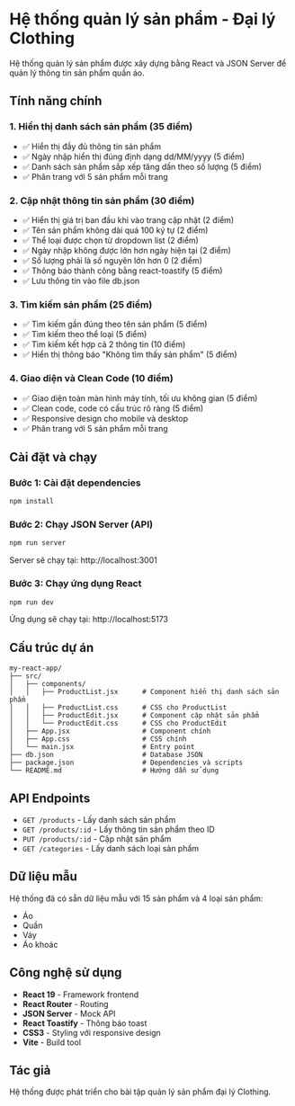 # Hệ thống quản lý sản phẩm - Đại lý Clothing

Hệ thống quản lý sản phẩm được xây dựng bằng React và JSON Server để quản lý thông tin sản phẩm quần áo.

## Tính năng chính

### 1. Hiển thị danh sách sản phẩm (35 điểm)
- ✅ Hiển thị đầy đủ thông tin sản phẩm
- ✅ Ngày nhập hiển thị đúng định dạng dd/MM/yyyy (5 điểm)
- ✅ Danh sách sản phẩm sắp xếp tăng dần theo số lượng (5 điểm)
- ✅ Phân trang với 5 sản phẩm mỗi trang

### 2. Cập nhật thông tin sản phẩm (30 điểm)
- ✅ Hiển thị giá trị ban đầu khi vào trang cập nhật (2 điểm)
- ✅ Tên sản phẩm không dài quá 100 ký tự (2 điểm)
- ✅ Thể loại được chọn từ dropdown list (2 điểm)
- ✅ Ngày nhập không được lớn hơn ngày hiện tại (2 điểm)
- ✅ Số lượng phải là số nguyên lớn hơn 0 (2 điểm)
- ✅ Thông báo thành công bằng react-toastify (5 điểm)
- ✅ Lưu thông tin vào file db.json

### 3. Tìm kiếm sản phẩm (25 điểm)
- ✅ Tìm kiếm gần đúng theo tên sản phẩm (5 điểm)
- ✅ Tìm kiếm theo thể loại (5 điểm)
- ✅ Tìm kiếm kết hợp cả 2 thông tin (10 điểm)
- ✅ Hiển thị thông báo "Không tìm thấy sản phẩm" (5 điểm)

### 4. Giao diện và Clean Code (10 điểm)
- ✅ Giao diện toàn màn hình máy tính, tối ưu không gian (5 điểm)
- ✅ Clean code, code có cấu trúc rõ ràng (5 điểm)
- ✅ Responsive design cho mobile và desktop
- ✅ Phân trang với 5 sản phẩm mỗi trang

## Cài đặt và chạy

### Bước 1: Cài đặt dependencies
```bash
npm install
```

### Bước 2: Chạy JSON Server (API)
```bash
npm run server
```
Server sẽ chạy tại: http://localhost:3001

### Bước 3: Chạy ứng dụng React
```bash
npm run dev
```
Ứng dụng sẽ chạy tại: http://localhost:5173

## Cấu trúc dự án

```
my-react-app/
├── src/
│   ├── components/
│   │   ├── ProductList.jsx      # Component hiển thị danh sách sản phẩm
│   │   ├── ProductList.css      # CSS cho ProductList
│   │   ├── ProductEdit.jsx      # Component cập nhật sản phẩm
│   │   └── ProductEdit.css      # CSS cho ProductEdit
│   ├── App.jsx                  # Component chính
│   ├── App.css                  # CSS chính
│   └── main.jsx                 # Entry point
├── db.json                      # Database JSON
├── package.json                 # Dependencies và scripts
└── README.md                    # Hướng dẫn sử dụng
```

## API Endpoints

- `GET /products` - Lấy danh sách sản phẩm
- `GET /products/:id` - Lấy thông tin sản phẩm theo ID
- `PUT /products/:id` - Cập nhật sản phẩm
- `GET /categories` - Lấy danh sách loại sản phẩm

## Dữ liệu mẫu

Hệ thống đã có sẵn dữ liệu mẫu với 15 sản phẩm và 4 loại sản phẩm:
- Áo
- Quần
- Váy
- Áo khoác

## Công nghệ sử dụng

- **React 19** - Framework frontend
- **React Router** - Routing
- **JSON Server** - Mock API
- **React Toastify** - Thông báo toast
- **CSS3** - Styling với responsive design
- **Vite** - Build tool

## Tác giả

Hệ thống được phát triển cho bài tập quản lý sản phẩm đại lý Clothing.
